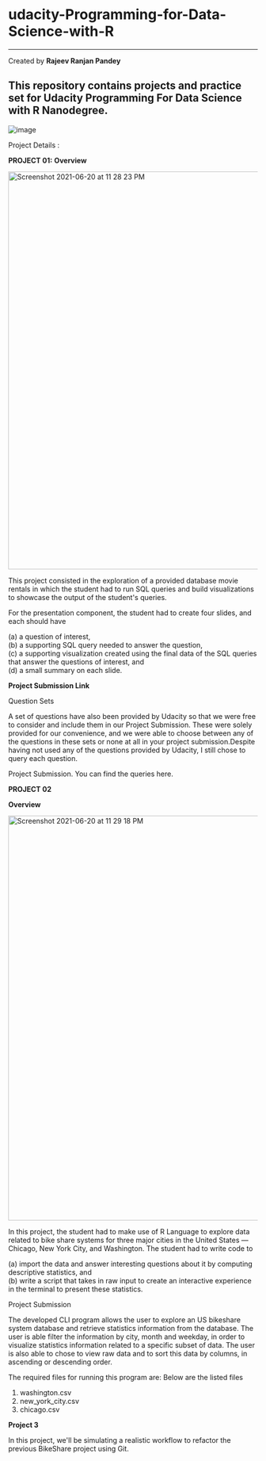 # udacity-Programming-for-Data-Science-with-R

---

Created by **Rajeev Ranjan Pandey**

## This repository contains projects and practice set for Udacity Programming For Data Science with R Nanodegree.

![image](https://user-images.githubusercontent.com/48150581/122675477-31178e80-d20c-11eb-9c93-66a9814c5f16.png)

Project Details :

**PROJECT 01:**
**Overview**

<img width="803" alt="Screenshot 2021-06-20 at 11 28 23 PM" src="https://user-images.githubusercontent.com/48150581/122679881-37633600-d21f-11eb-98a7-f2e14ac5696c.png">

This project consisted in the exploration of a provided database movie rentals in which the student had to run SQL queries and build visualizations to showcase the output of the student's queries.

For the presentation component, the student had to create four slides, and each should have

(a) a question of interest, <br/>
(b) a supporting SQL query needed to answer the question, <br/>
(c) a supporting visualization created using the final data of the SQL queries that answer the questions of interest, and <br/>
(d) a small summary on each slide.<br/>

**Project Submission Link**

Question Sets

A set of questions have also been provided by Udacity so that we were free to consider and include them in our Project Submission. These were solely provided for our convenience, and we were able to choose between any of the questions in these sets or none at all in your project submission.Despite having not used any of the questions provided by Udacity, I still chose to query each question.

Project Submission. You can find the queries here.

**PROJECT 02** <br/>

**Overview**

<img width="817" alt="Screenshot 2021-06-20 at 11 29 18 PM" src="https://user-images.githubusercontent.com/48150581/122679905-582b8b80-d21f-11eb-936b-c8f187ce4e0c.png">

In this project, the student had to make use of R Language to explore data related to bike share systems for three major cities in the United States — Chicago, New York City, and Washington. The student had to write code to <br/>

(a) import the data and answer interesting questions about it by computing descriptive statistics, and <br/>
(b) write a script that takes in raw input to create an interactive experience in the terminal to present these statistics.<br/>

Project Submission

The developed CLI program allows the user to explore an US bikeshare system database and retrieve statistics information from the database. The user is able filter the information by city, month and weekday, in order to visualize statistics information related to a specific subset of data. The user is also able to chose to view raw data and to sort this data by columns, in ascending or descending order.

The required files for running this program are:
Below are the listed files

1. washington.csv <br/>
2. new_york_city.csv <br/>
3. chicago.csv <br/>

**Project 3**

In this project, we'll be simulating a realistic workflow to refactor the previous BikeShare project using Git.
